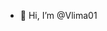 - 👋 Hi, I’m @Vlima01
<!---
Vlima01/Vlima01 is a ✨ special ✨ repository because its `README.md` (this file) appears on your GitHub profile.
You can click the Preview link to take a look at your changes.
--->

